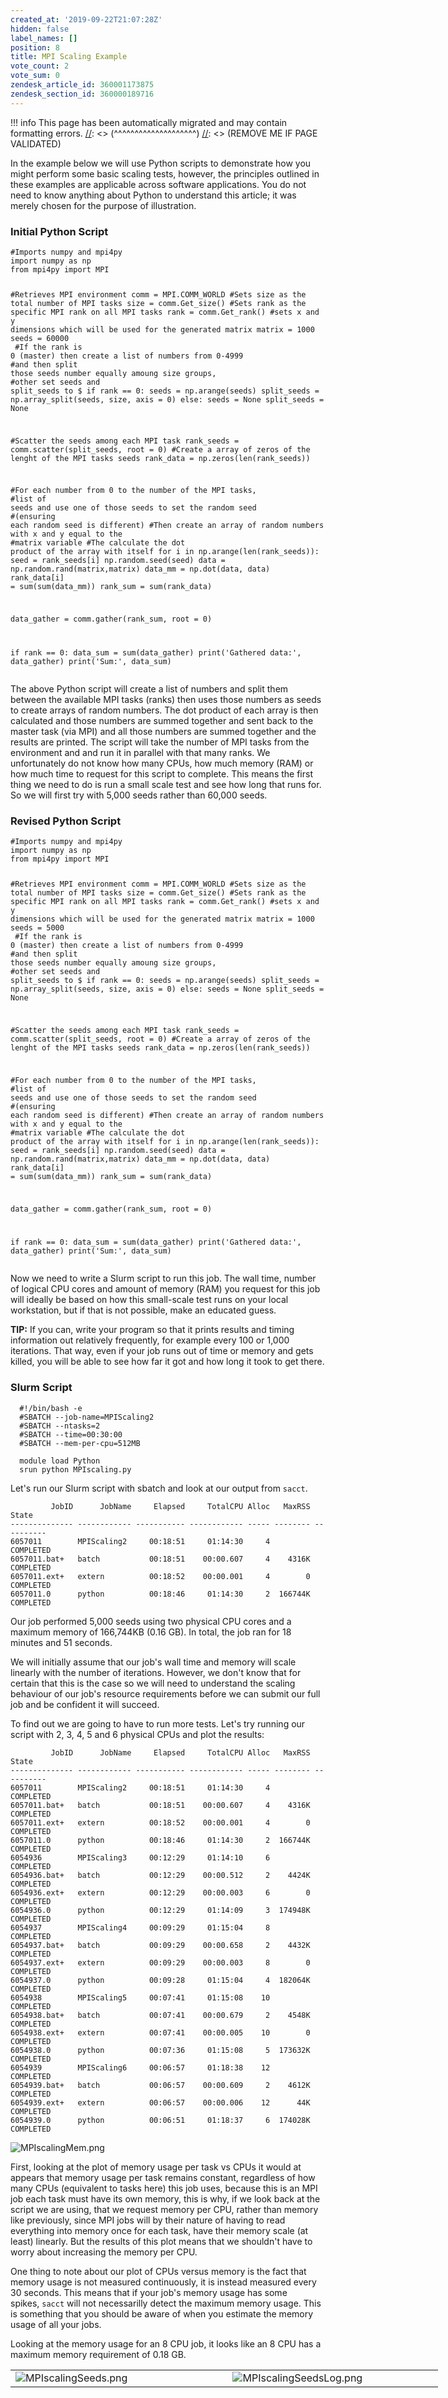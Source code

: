 ```yaml
---
created_at: '2019-09-22T21:07:28Z'
hidden: false
label_names: []
position: 8
title: MPI Scaling Example
vote_count: 2
vote_sum: 0
zendesk_article_id: 360001173875
zendesk_section_id: 360000189716
---
```



[//]: <> (REMOVE ME IF PAGE VALIDATED)
[//]: <> (vvvvvvvvvvvvvvvvvvvv)
!!! info
    This page has been automatically migrated and may contain formatting errors.
[//]: <> (^^^^^^^^^^^^^^^^^^^^)
[//]: <> (REMOVE ME IF PAGE VALIDATED)
<p>In the example below we will use Python scripts to demonstrate how you might perform some basic scaling tests, however, the principles outlined in these examples are applicable across software applications. You do not need to know anything about Python to understand this article; it was merely chosen for the purpose of illustration.</p>
<h3>Initial Python Script</h3>
<pre><code class="nohighlight">#Imports numpy and mpi4py
import numpy as np
from mpi4py import MPI

#Retrieves MPI environment
comm = MPI.COMM_WORLD
#Sets size as the total number of MPI tasks
size = comm.Get_size()
#Sets rank as the specific MPI rank on all MPI tasks
rank = comm.Get_rank()
#sets x and y dimensions which will be used for the generated matrix
matrix = 1000
<span class="wysiwyg-color-red">seeds = 60000</span><br>
#If the rank is 0 (master) then create a list of numbers from 0-4999<br>#and then split those seeds number equally amoung size groups,<br>#other set seeds and split_seeds to $
if rank == 0:
	seeds = np.arange(seeds)
        split_seeds = np.array_split(seeds, size, axis = 0)
else:
     	seeds = None
        split_seeds = None

#Scatter the seeds among each MPI task
rank_seeds = comm.scatter(split_seeds, root = 0)
#Create a array of zeros of the lenght of the MPI tasks seeds
rank_data = np.zeros(len(rank_seeds))

#For each number from 0 to the number of the MPI tasks,<br>#list of seeds and use one of those seeds to set the random seed<br>#(ensuring each random seed is different)
#Then create an array of random numbers with x and y equal to the<br>#matrix variable
#The calculate the dot product of the array with itself
for i in np.arange(len(rank_seeds)):
        seed = rank_seeds[i]
        np.random.seed(seed)
        data = np.random.rand(matrix,matrix)
        data_mm = np.dot(data, data)
        rank_data[i] = sum(sum(data_mm))
rank_sum = sum(rank_data)

data_gather = comm.gather(rank_sum, root = 0)

if rank == 0:
	data_sum = sum(data_gather)
        print('Gathered data:', data_gather)
        print('Sum:', data_sum)</code></pre>
<p>The above Python script will create a list of numbers and split them between the available MPI tasks (ranks) then uses those numbers as seeds to create arrays of random numbers. The dot product of each array is then calculated and those numbers are summed together and sent back to the master task (via MPI) and all those numbers are summed together and the results are printed. The script will take the number of MPI tasks from the environment and and run it in parallel with that many ranks. We unfortunately do not know how many CPUs, how much memory (RAM) or how much time to request for this script to complete. This means the first thing we need to do is run a small scale test and see how long that runs for. So we will first try with 5,000 seeds rather than 60,000 seeds.</p>
<h3>Revised Python Script</h3>
<pre><code class="nohighlight">#Imports numpy and mpi4py
import numpy as np
from mpi4py import MPI

#Retrieves MPI environment
comm = MPI.COMM_WORLD
#Sets size as the total number of MPI tasks
size = comm.Get_size()
#Sets rank as the specific MPI rank on all MPI tasks
rank = comm.Get_rank()
#sets x and y dimensions which will be used for the generated matrix
matrix = 1000
<span class="wysiwyg-color-red">seeds = 5000</span><br>
#If the rank is 0 (master) then create a list of numbers from 0-4999<br>#and then split those seeds number equally amoung size groups,<br>#other set seeds and split_seeds to $
if rank == 0:
	seeds = np.arange(seeds)
        split_seeds = np.array_split(seeds, size, axis = 0)
else:
     	seeds = None
        split_seeds = None

#Scatter the seeds among each MPI task
rank_seeds = comm.scatter(split_seeds, root = 0)
#Create a array of zeros of the lenght of the MPI tasks seeds
rank_data = np.zeros(len(rank_seeds))

#For each number from 0 to the number of the MPI tasks,<br>#list of seeds and use one of those seeds to set the random seed<br>#(ensuring each random seed is different)
#Then create an array of random numbers with x and y equal to the<br>#matrix variable
#The calculate the dot product of the array with itself
for i in np.arange(len(rank_seeds)):
        seed = rank_seeds[i]
        np.random.seed(seed)
        data = np.random.rand(matrix,matrix)
        data_mm = np.dot(data, data)
        rank_data[i] = sum(sum(data_mm))
rank_sum = sum(rank_data)

data_gather = comm.gather(rank_sum, root = 0)

if rank == 0:
	data_sum = sum(data_gather)
        print('Gathered data:', data_gather)
        print('Sum:', data_sum)</code></pre>
<p>Now we need to write a Slurm script to run this job. The wall time, number of logical CPU cores and amount of memory (RAM) you request for this job will ideally be based on how this small-scale test runs on your local workstation, but if that is not possible, make an educated guess.<span class="wysiwyg-color-red"> <br></span></p>
<p><strong>TIP:</strong> If you can, write your program so that it prints results and timing information out relatively frequently, for example every 100 or 1,000 iterations. That way, even if your job runs out of time or memory and gets killed, you will be able to see how far it got and how long it took to get there.</p>
<h3>Slurm Script</h3>
<pre><code class="nohighlight">  #!/bin/bash -e
  #SBATCH --job-name=MPIScaling2<br>  #SBATCH --ntasks=2
  #SBATCH --time=00:30:00
  #SBATCH --mem-per-cpu=512MB<br><br>  module load Python
  srun python MPIscaling.py</code></pre>
<p>Let's run our Slurm script with sbatch and look at our output from <code>sacct</code>.</p>
<pre><code class="nohighlight">         JobID      JobName     Elapsed     TotalCPU Alloc   MaxRSS      State 
-------------- ------------ ----------- ------------ ----- -------- ----------
6057011        MPIScaling2     00:18:51     01:14:30     4          COMPLETED 
6057011.bat+   batch           00:18:51    00:00.607     4    4316K COMPLETED 
6057011.ext+   extern          00:18:52    00:00.001     4        0 COMPLETED 
6057011.0      python          00:18:46     01:14:30     2  166744K COMPLETED </code></pre>
<p>Our job performed 5,000 seeds using two physical CPU cores and a maximum memory of 166,744KB (0.16 GB). In total, the job ran for 18 minutes and 51 seconds.</p>
<p><span class="wysiwyg-color-black">We will initially assume that our job's wall time and memory will scale linearly with the number of iterations. However, we don't know that for certain that this is the case so we will need to understand the scaling behaviour of our job's resource requirements before we can submit our full job and be confident it will succeed.</span></p>
<p>To find out we are going to have to run more tests. Let's try running our script with 2, 3, 4, 5 and 6 physical CPUs and plot the results:</p>
<pre><code class="nohighlight">         JobID      JobName     Elapsed     TotalCPU Alloc   MaxRSS      State 
-------------- ------------ ----------- ------------ ----- -------- ----------
6057011        MPIScaling2     00:18:51     01:14:30     4           COMPLETED 
6057011.bat+   batch           00:18:51    00:00.607     4    4316K  COMPLETED 
6057011.ext+   extern          00:18:52    00:00.001     4        0  COMPLETED 
6057011.0      python          00:18:46     01:14:30     2  166744K  COMPLETED
6054936        MPIScaling3     00:12:29     01:14:10     6           COMPLETED 
6054936.bat+   batch           00:12:29    00:00.512     2    4424K  COMPLETED 
6054936.ext+   extern          00:12:29    00:00.003     6        0  COMPLETED 
6054936.0      python          00:12:29     01:14:09     3  174948K  COMPLETED 
6054937        MPIScaling4     00:09:29     01:15:04     8           COMPLETED 
6054937.bat+   batch           00:09:29    00:00.658     2    4432K  COMPLETED 
6054937.ext+   extern          00:09:29    00:00.003     8        0  COMPLETED 
6054937.0      python          00:09:28     01:15:04     4  182064K  COMPLETED 
6054938        MPIScaling5     00:07:41     01:15:08    10           COMPLETED 
6054938.bat+   batch           00:07:41    00:00.679     2    4548K  COMPLETED 
6054938.ext+   extern          00:07:41    00:00.005    10        0  COMPLETED 
6054938.0      python          00:07:36     01:15:08     5  173632K  COMPLETED 
6054939        MPIScaling6     00:06:57     01:18:38    12           COMPLETED 
6054939.bat+   batch           00:06:57    00:00.609     2    4612K  COMPLETED 
6054939.ext+   extern          00:06:57    00:00.006    12      44K  COMPLETED 
6054939.0      python          00:06:51     01:18:37     6  174028K  COMPLETED 
</code></pre>
<p><img src="https://support.nesi.org.nz/hc/article_attachments/360002588355/MPIscalingMem.png" alt="MPIscalingMem.png"></p>
<p><span style="font-weight: 400;">First, looking at the plot of memory usage per task vs CPUs it would at appears that memory usage per task remains constant, regardless of how many CPUs (equivalent to tasks here) this job uses, because this is an MPI job each task must have its own memory, this is why, if we look back at the script we are using, that we request memory per CPU, rather than memory like previously, since MPI jobs will by their nature of having to read everything into memory once for each task, have their memory scale (at least) linearly. But the results of this plot means that we shouldn't have to worry about increasing the memory per CPU.</span></p>
<p>One thing to note about our plot of CPUs versus memory is the fact that memory usage is not measured continuously, it is instead measured every 30 seconds. This means that if your job's memory usage has some spikes, <code>sacct</code> will not necessarilly detect the maximum memory usage. This is something that you should be aware of when you estimate the memory usage of all your jobs.</p>
<p><span class="wysiwyg-color-black">Looking at the memory usage for an 8 CPU job, it looks like an 8 CPU has a maximum memory requirement of 0.18 GB.</span></p>
<table style="width: 684px; height: 336px;">
<tbody>
<tr>
<td style="width: 343.95px;"><img src="https://support.nesi.org.nz/hc/article_attachments/360002588375/MPIscalingSeeds.png" alt="MPIscalingSeeds.png"></td>
<td style="width: 330.05px;"><img src="https://support.nesi.org.nz/hc/article_attachments/360002588395/MPIscalingSeedsLog.png" alt="MPIscalingSeedsLog.png"></td>
</tr>
</tbody>
</table>
<p>The two above plots show the number of CPUs vs time and the Log2 of the CPUs vs time. As we can see, increasing the number of CPU cores doesn't linearly increase the job's speed.</p>
<p>The reason we have both is that it can often be easier to see the inflection point on the Log2 graph when the speed up from increasing the number of CPUs start to level off.</p>
<p>This non-linear speed-up is mostly caused by Amdahl's Law, which reflects the fact that there is a fixed part of the computation that is inherently serial, that is, some operations can't be started until others have already finished. Additionally, with MPI jobs, another major component of this non-linear speed-up is caused by MPI communication itself not being computationally free, what this means is that you can get to a point where the computational cost of adding additional MPI tasks is greater than the speed-up.</p>
<p><span style="font-weight: 400;">Looking at the plot of CPUs vs time we can see the asymptotic speedup and this time the best number of CPUs to use for this job looks to be 5 physical CPUs.<br></span></p>
<p> </p>
<p> </p>
<p><span class="wysiwyg-color-black">Now that we have determined that 5 physical CPUs is the optimal number of CPUs for our jobs we will use this as we will submit three more jobs, using 10,000 15,000 and 20,000 seeds.</span> </p>
<pre><code class="nohighlight">         JobID      JobName     Elapsed     TotalCPU Alloc   MaxRSS      State 
-------------- ------------ ----------- ------------ ----- -------- ----------
6054938        MPIScaling5k    00:07:41     01:15:08    10           COMPLETED 
6054938.bat+   batch           00:07:41    00:00.679     2    4548K  COMPLETED 
6054938.ext+   extern          00:07:41    00:00.005    10        0  COMPLETED 
6054938.0      python          00:07:36     01:15:08     5  173632K  COMPLETED 
6059931        MPIScaling10k   00:14:57     02:27:36    10           COMPLETED 
6059931.bat+   batch           00:14:57    00:00.624    10    4320K  COMPLETED 
6059931.ext+   extern          00:14:57     00:00:00    10        0  COMPLETED 
6059931.0      python          00:14:56     02:27:36     5  170748K  COMPLETED 
6059939        MPIScaling15k   00:22:39     03:45:13    10           COMPLETED 
6059939.bat+   batch           00:22:39    00:00.631    10    4320K  COMPLETED 
6059939.ext+   extern          00:22:39     00:00:00    10        0  COMPLETED 
6059939.0      python          00:22:38     03:45:13     5  168836K  COMPLETED 
6059945        MPIScaling20k   00:30:34     05:02:42    10           COMPLETED 
6059945.bat+   batch           00:30:34    00:00.646    10    4320K  COMPLETED 
6059945.ext+   extern          00:30:34    00:00.001    10        0  COMPLETED 
6059945.0      python          00:30:32     05:02:41     5  172700K  COMPLETED </code></pre>
<p>We can see from the <code>sacct</code> output that the wall time seems to be increasing as we add more seeds, but the maximum memory per CPU doesn't seem to change much. Let's try plotting this data to help us better understand what is happening:</p>
<p><img src="https://support.nesi.org.nz/hc/article_attachments/360002602695/MPIseedsvtime.png" alt="MPIseedsvtime.png"></p>
<p><span class="wysiwyg-color-black">This confirms our assumption of wall-time scaling linearly with number of iterations. </span><span class="wysiwyg-color-black">Since our 5,000 seed job to 7 minutes and 41 seconds we can estimate that it will take about 12 times longer to run 60,000.<br></span></p>
<h2>Estimating our Total Resource Requirments</h2>
<p>Now that we know approximately how our job's CPU, memory and wall time requirem<span class="wysiwyg-color-black">ents scale, we</span> can try and estimate our total resource requirements for our 60,000 iteration job.</p>
<p>From this data we have determined that more than 5 physical CPUs has very limited additional speed and 5 CPU should use about 0.17 GB of memory per task (CPU) at mo<span class="wysiwyg-color-black">st, and that this memory requirement should remain relatively consistent, regardless of the number of seeds. Given this information we can estimate our full size job's resource requirements. Sinc</span>e our 5 physical CPU, 5,000 iteration job took 1<span class="wysiwyg-color-black">7 minutes and 41 seconds</span>, our full scale job should take 12 times longer <span class="wysiwyg-color-black">or about 5,532 seconds, 1 hour and 32 minutes (If you want to be more exact you can take the mean of the walltime over the number of seeds, in this case 0.09105, and multiply that by the number of seeds, which works out to be 5,463 seconds, which is very close to our original estimate), </span>and require 0.17 GB of memory per task. To be on the safe side, let's request 1 GB of memory and 2 hours.</p>
<h3>Revised Slurm Script</h3>
<pre><code class="nohighlight">  #!/bin/bash -e
  #SBATCH --account=nesi99999
  #SBATCH --job-name=MPIScaling60k
  #SBATCH --time=02:00:00
  #SBATCH --mem-per-task=512MB
  #SBATCH --ntasks=5<br><br>  module load Python
  srun python scaling.R</code></pre>
<p> Checking on our job with <code>sacct</code></p>
<p><code></code></p>
<pre><code class="nohighlight">         JobID      JobName     Elapsed     TotalCPU Alloc   MaxRSS      State 
-------------- ------------ ----------- ------------ ----- -------- ----------
6061377        MPIScaling60k   01:28:25     14:35:32    10           COMPLETED 
6061377.bat+   batch           01:28:25    00:00.555    10    4320K  COMPLETED 
6061377.ext+   extern          01:28:25     00:00:00    10        0  COMPLETED 
6061377.0      python          01:28:22     14:35:32     5  169060K  COMPLETED 
</code></pre>
<p><code></code></p>
<p>It looks as though our estimates were accurate in this case, however, when you submit a job it is always a good idea to request about 20% more wall time and memory than you think you are going to need to minimise the chance of your jobs failing due to a lack of resources. Your project's fair share score considers the time actually used by the job, not the time requested by the job.</p>